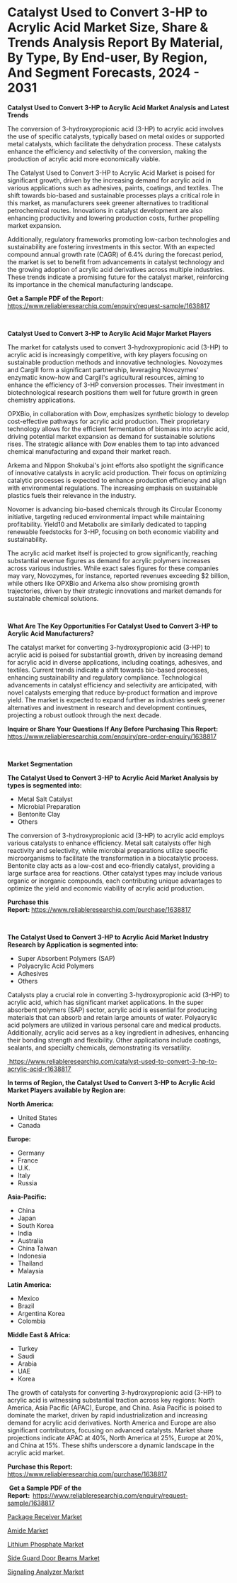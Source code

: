 <p><h1>Catalyst Used to Convert 3-HP to Acrylic Acid Market Size, Share & Trends Analysis Report By Material, By Type, By End-user, By Region, And Segment Forecasts, 2024 - 2031</h1></p><p><strong>Catalyst Used to Convert 3-HP to Acrylic Acid Market Analysis and Latest Trends</strong></p>
<p><p>The conversion of 3-hydroxypropionic acid (3-HP) to acrylic acid involves the use of specific catalysts, typically based on metal oxides or supported metal catalysts, which facilitate the dehydration process. These catalysts enhance the efficiency and selectivity of the conversion, making the production of acrylic acid more economically viable.</p><p>The Catalyst Used to Convert 3-HP to Acrylic Acid Market is poised for significant growth, driven by the increasing demand for acrylic acid in various applications such as adhesives, paints, coatings, and textiles. The shift towards bio-based and sustainable processes plays a critical role in this market, as manufacturers seek greener alternatives to traditional petrochemical routes. Innovations in catalyst development are also enhancing productivity and lowering production costs, further propelling market expansion.</p><p>Additionally, regulatory frameworks promoting low-carbon technologies and sustainability are fostering investments in this sector. With an expected compound annual growth rate (CAGR) of 6.4% during the forecast period, the market is set to benefit from advancements in catalyst technology and the growing adoption of acrylic acid derivatives across multiple industries. These trends indicate a promising future for the catalyst market, reinforcing its importance in the chemical manufacturing landscape.</p></p>
<p><strong>Get a Sample PDF of the Report:&nbsp;</strong> <a href="https://www.reliableresearchiq.com/enquiry/request-sample/1638817?utm_campaign=1136&utm_medium=2&utm_source=Github&utm_content=ia&utm_term=25092024&utm_id=catalyst-used-to-convert-3-hp-to-acrylic-acid">https://www.reliableresearchiq.com/enquiry/request-sample/1638817</a></p>
<p>&nbsp;</p>
<p><strong>Catalyst Used to Convert 3-HP to Acrylic Acid Major Market Players</strong></p>
<p><p>The market for catalysts used to convert 3-hydroxypropionic acid (3-HP) to acrylic acid is increasingly competitive, with key players focusing on sustainable production methods and innovative technologies. Novozymes and Cargill form a significant partnership, leveraging Novozymes' enzymatic know-how and Cargill's agricultural resources, aiming to enhance the efficiency of 3-HP conversion processes. Their investment in biotechnological research positions them well for future growth in green chemistry applications.</p><p>OPXBio, in collaboration with Dow, emphasizes synthetic biology to develop cost-effective pathways for acrylic acid production. Their proprietary technology allows for the efficient fermentation of biomass into acrylic acid, driving potential market expansion as demand for sustainable solutions rises. The strategic alliance with Dow enables them to tap into advanced chemical manufacturing and expand their market reach.</p><p>Arkema and Nippon Shokubai's joint efforts also spotlight the significance of innovative catalysts in acrylic acid production. Their focus on optimizing catalytic processes is expected to enhance production efficiency and align with environmental regulations. The increasing emphasis on sustainable plastics fuels their relevance in the industry.</p><p>Novomer is advancing bio-based chemicals through its Circular Economy initiative, targeting reduced environmental impact while maintaining profitability. Yield10 and Metabolix are similarly dedicated to tapping renewable feedstocks for 3-HP, focusing on both economic viability and sustainability.</p><p>The acrylic acid market itself is projected to grow significantly, reaching substantial revenue figures as demand for acrylic polymers increases across various industries. While exact sales figures for these companies may vary, Novozymes, for instance, reported revenues exceeding $2 billion, while others like OPXBio and Arkema also show promising growth trajectories, driven by their strategic innovations and market demands for sustainable chemical solutions.</p></p>
<p>&nbsp;</p>
<p><strong>What Are The Key Opportunities For Catalyst Used to Convert 3-HP to Acrylic Acid Manufacturers?</strong></p>
<p><p>The catalyst market for converting 3-hydroxypropionic acid (3-HP) to acrylic acid is poised for substantial growth, driven by increasing demand for acrylic acid in diverse applications, including coatings, adhesives, and textiles. Current trends indicate a shift towards bio-based processes, enhancing sustainability and regulatory compliance. Technological advancements in catalyst efficiency and selectivity are anticipated, with novel catalysts emerging that reduce by-product formation and improve yield. The market is expected to expand further as industries seek greener alternatives and investment in research and development continues, projecting a robust outlook through the next decade.</p></p>
<p><strong>Inquire or Share Your Questions If Any Before Purchasing This Report:</strong> <a href="https://www.reliableresearchiq.com/enquiry/pre-order-enquiry/1638817?utm_campaign=1136&utm_medium=2&utm_source=Github&utm_content=ia&utm_term=25092024&utm_id=catalyst-used-to-convert-3-hp-to-acrylic-acid">https://www.reliableresearchiq.com/enquiry/pre-order-enquiry/1638817</a></p>
<p>&nbsp;</p>
<p><strong>Market Segmentation</strong></p>
<p><strong>The Catalyst Used to Convert 3-HP to Acrylic Acid Market Analysis by types is segmented into:</strong></p>
<p><ul><li>Metal Salt Catalyst</li><li>Microbial Preparation</li><li>Bentonite Clay</li><li>Others</li></ul></p>
<p><p>The conversion of 3-hydroxypropionic acid (3-HP) to acrylic acid employs various catalysts to enhance efficiency. Metal salt catalysts offer high reactivity and selectivity, while microbial preparations utilize specific microorganisms to facilitate the transformation in a biocatalytic process. Bentonite clay acts as a low-cost and eco-friendly catalyst, providing a large surface area for reactions. Other catalyst types may include various organic or inorganic compounds, each contributing unique advantages to optimize the yield and economic viability of acrylic acid production.</p></p>
<p><strong>Purchase this Report:&nbsp;</strong><a href="https://www.reliableresearchiq.com/purchase/1638817?utm_campaign=1136&utm_medium=2&utm_source=Github&utm_content=ia&utm_term=25092024&utm_id=catalyst-used-to-convert-3-hp-to-acrylic-acid">https://www.reliableresearchiq.com/purchase/1638817</a></p>
<p>&nbsp;</p>
<p><strong>The Catalyst Used to Convert 3-HP to Acrylic Acid Market Industry Research by Application is segmented into:</strong></p>
<p><ul><li>Super Absorbent Polymers (SAP)</li><li>Polyacrylic Acid Polymers</li><li>Adhesives</li><li>Others</li></ul></p>
<p><p>Catalysts play a crucial role in converting 3-hydroxypropionic acid (3-HP) to acrylic acid, which has significant market applications. In the super absorbent polymers (SAP) sector, acrylic acid is essential for producing materials that can absorb and retain large amounts of water. Polyacrylic acid polymers are utilized in various personal care and medical products. Additionally, acrylic acid serves as a key ingredient in adhesives, enhancing their bonding strength and flexibility. Other applications include coatings, sealants, and specialty chemicals, demonstrating its versatility.</p></p>
<p><a href="https://www.reliableresearchiq.com/catalyst-used-to-convert-3-hp-to-acrylic-acid-r1638817?utm_campaign=1136&utm_medium=2&utm_source=Github&utm_content=ia&utm_term=25092024&utm_id=catalyst-used-to-convert-3-hp-to-acrylic-acid">&nbsp;https://www.reliableresearchiq.com/catalyst-used-to-convert-3-hp-to-acrylic-acid-r1638817</a></p>
<p><strong>In terms of Region, the Catalyst Used to Convert 3-HP to Acrylic Acid Market Players available by Region are:</strong></p>
<p>
    <p> <strong> North America: </strong>
        <ul>
            <li>United States</li>
            <li>Canada</li>
        </ul>
        </p> 
    <p> <strong> Europe: </strong>
        <ul>
            <li>Germany</li>
            <li>France</li>
            <li>U.K.</li>
            <li>Italy</li>
            <li>Russia</li>
        </ul>
        </p> 
    <p> <strong> Asia-Pacific: </strong>
        <ul>
            <li>China</li>
            <li>Japan</li>
            <li>South Korea</li>
            <li>India</li>
            <li>Australia</li>
            <li>China Taiwan</li>
            <li>Indonesia</li>
            <li>Thailand</li>
            <li>Malaysia</li>
        </ul>
        </p> 
    <p> <strong> Latin America: </strong>
        <ul>
            <li>Mexico</li>
            <li>Brazil</li>
            <li>Argentina Korea</li>
            <li>Colombia</li>
        </ul>
        </p> 
    <p> <strong> Middle East & Africa: </strong>
        <ul>
            <li>Turkey</li>
            <li>Saudi</li>
            <li>Arabia</li>
            <li>UAE</li>
            <li>Korea</li>
        </ul>
    </p>
    </p>
<p><p>The growth of catalysts for converting 3-hydroxypropionic acid (3-HP) to acrylic acid is witnessing substantial traction across key regions: North America, Asia Pacific (APAC), Europe, and China. Asia Pacific is poised to dominate the market, driven by rapid industrialization and increasing demand for acrylic acid derivatives. North America and Europe are also significant contributors, focusing on advanced catalysts. Market share projections indicate APAC at 40%, North America at 25%, Europe at 20%, and China at 15%. These shifts underscore a dynamic landscape in the acrylic acid market.</p></p>
<p><strong>Purchase this Report: </strong><a href="https://www.reliableresearchiq.com/purchase/1638817?utm_campaign=1136&utm_medium=2&utm_source=Github&utm_content=ia&utm_term=25092024&utm_id=catalyst-used-to-convert-3-hp-to-acrylic-acid">https://www.reliableresearchiq.com/purchase/1638817</a></p>
<p>&nbsp;<strong>Get a Sample PDF of the Report:&nbsp;&nbsp;</strong><a href="https://www.reliableresearchiq.com/enquiry/request-sample/1638817?utm_campaign=1136&utm_medium=2&utm_source=Github&utm_content=ia&utm_term=25092024&utm_id=catalyst-used-to-convert-3-hp-to-acrylic-acid">https://www.reliableresearchiq.com/enquiry/request-sample/1638817</a></p>
<p><strong></strong></p>
<p><p><a href="https://issuu.com/reportprime-2/docs/package-receiver-market-size-2030.p_43920e118b2e7f?utm_campaign=1136&utm_medium=2&utm_source=Github&utm_content=ia&utm_term=25092024&utm_id=catalyst-used-to-convert-3-hp-to-acrylic-acid">Package Receiver Market</a></p><p><a href="https://medium.com/@donaldnnellyjhs/amide-market-size-growth-trends-statistics-forecasts-2024-2031-4e403208cc4b?postPublishedType=repub&utm_campaign=1136&utm_medium=2&utm_source=Github&utm_content=ia&utm_term=25092024&utm_id=catalyst-used-to-convert-3-hp-to-acrylic-acid">Amide Market</a></p><p><a href="https://medium.com/@donaldnnellyjhs/mapping-the-lithium-phosphate-market-trends-challenges-and-breakthroughs-2024-2031-db5b5425bbd5?postPublishedType=repub&utm_campaign=1136&utm_medium=2&utm_source=Github&utm_content=ia&utm_term=25092024&utm_id=catalyst-used-to-convert-3-hp-to-acrylic-acid">Lithium Phosphate Market</a></p><p><a href="https://www.linkedin.com/pulse/side-guard-door-beams-market-forecasts-trends-impact-analysis-cmoae?trackingId=skp91cWhSVinTpb6r9DK6g%3D%3D&utm_campaign=1136&utm_medium=2&utm_source=Github&utm_content=ia&utm_term=25092024&utm_id=catalyst-used-to-convert-3-hp-to-acrylic-acid">Side Guard Door Beams Market</a></p><p><a href="https://www.linkedin.com/pulse/market-forecast-global-signaling-analyzer-trends-impact-jlrxf?trackingId=tT%2BhCsDES%2BW6bmHPswV2Kg%3D%3D&utm_campaign=1136&utm_medium=2&utm_source=Github&utm_content=ia&utm_term=25092024&utm_id=catalyst-used-to-convert-3-hp-to-acrylic-acid">Signaling Analyzer Market</a></p></p>